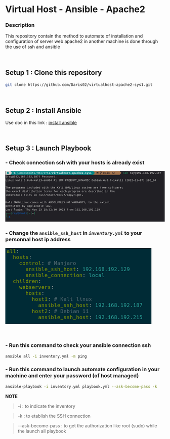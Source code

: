 # __Virtual Host - Ansible - Apache2__
### __Description__
This repository contain the method to automate of
installation and configuration of server web apache2
in another machine is done through the use of ssh and
ansible

&nbsp;
## Setup 1 : Clone this repository
```sh
git clone https://github.com/Daris02/virtualhost-apache2-sys1.git
```

&nbsp;
## Setup 2 : Install  Ansible
Use doc in this link : [install ansible](https://docs.ansible.com/ansible/latest/installation_guide/intro_installation.html)

&nbsp;
## Setup 3 : Launch Playbook

### - Check connection ssh with your hosts is already exist

![alt-img](/image/ssh_connection2.png)

### - Change the `ansible_ssh_host` in _`inventory.yml`_ to your personnal host ip address

![alt-img](/image/inventory.png)

&nbsp;
### - Run this command to check your ansible connection ssh
```sh
ansible all -i inventory.yml -m ping
``` 

### - Run this command to launch automate configuration in your machine and enter your password (of host managed)
```sh
ansible-playbook -i inventory.yml playbook.yml --ask-become-pass -k
```
__NOTE__
>-i : to indicate the inventory 

>-k : to etablish the SSH connection

>--ask-become-pass : to get the authorization like root (sudo) while the launch all playbook


